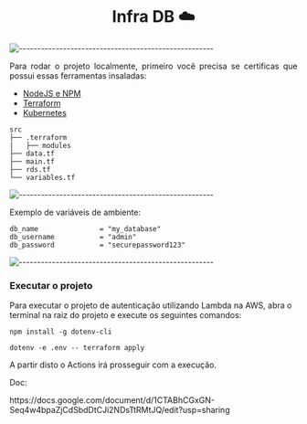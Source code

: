 <h1 align="center"> Infra DB ☁️</h1>

![-----------------------------------------------------](https://raw.githubusercontent.com/andreasbm/readme/master/assets/lines/rainbow.png)

<p align="justify">
  Para rodar o projeto localmente, primeiro você precisa se certificas que possui essas ferramentas insaladas:
</p>

* [NodeJS e NPM](https://nodejs.org/en)
* [Terraform](https://www.terraform.io/)
* [Kubernetes](https://kubernetes.io/pt-br/)

```
src
├── .terraform
|   ├── modules
├── data.tf
├── main.tf
├── rds.tf
└── variables.tf
```

![-----------------------------------------------------](https://raw.githubusercontent.com/andreasbm/readme/master/assets/lines/rainbow.png)
<p align="justify">
  Exemplo de variáveis de ambiente:
</p>

```
db_name               = "my_database"
db_username           = "admin"
db_password           = "securepassword123"
```
![-----------------------------------------------------](https://raw.githubusercontent.com/andreasbm/readme/master/assets/lines/rainbow.png)
<h3>Executar o projeto</h3>
<p>Para executar o projeto de autenticação utilizando Lambda na AWS, abra o terminal na raiz do projeto e execute os seguintes comandos:</p>

```
npm install -g dotenv-cli
```
```
dotenv -e .env -- terraform apply
```
<p>A partir disto o Actions irá prosseguir com a execução.</p>

<p align="justify">
  Doc:
</p>

<p>
  https://docs.google.com/document/d/1CTABhCGxGN-Seq4w4bpaZjCdSbdDtCJi2NDsTtRMtJQ/edit?usp=sharing
</p>
